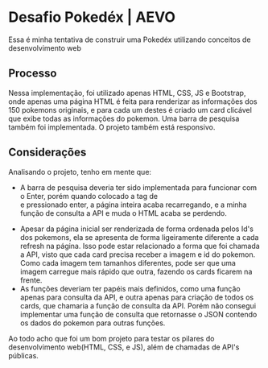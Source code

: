# Desafio Pokedéx | AEVO

Essa é minha tentativa de construir uma Pokedéx utilizando conceitos de desenvolvimento web

## Processo
Nessa implementação, foi utilizado apenas HTML, CSS, JS e Bootstrap, onde apenas uma página HTML é feita para renderizar as informações dos 150 pokemons originais, e para cada um destes é criado um card clicável que exibe todas as informações do pokemon. Uma barra de pesquisa também foi implementada.
O projeto também está responsivo.

## Considerações
Analisando o projeto, tenho em mente que:
- A barra de pesquisa deveria ter sido implementada para funcionar com o Enter, porém quando colocado a tag de <form> e pressionado enter, a página inteira acaba recarregando, e a minha função de consulta a API e muda o HTML acaba se perdendo.
- Apesar da página inicial ser renderizada de forma ordenada pelos Id's dos pokemons, ela se apresenta de forma ligeiramente diferente a cada refresh na página. Isso pode estar relacionado a forma que foi chamada a API, visto que cada card precisa receber a imagem e id do pokemon. Como cada imagem tem tamanhos diferentes, pode ser que uma imagem carregue mais rápido que outra, fazendo os cards ficarem na frente.
- As funções deveriam ter papéis mais definidos, como uma função apenas para consulta da API, e outra apenas para criação de todos os cards, que chamaria a função de consulta da API. Porém não consegui implementar uma função de consulta que retornasse o JSON contendo os dados do pokemon para outras funções.

Ao todo acho que foi um bom projeto para testar os pilares do desenvolvimento web(HTML, CSS, e JS), além de chamadas de API's públicas.
